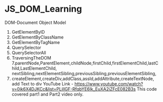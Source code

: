 # JS_DOM_Learning
DOM-Document Object Model
1. GetElementByID
2. GetElementByClassName
3. GetElementByTagName
4. QuerySelector
5. QuerySelectorAll
6. TraversingTheDOM
7.parentNode,ParentElement,childNode,firstChild,firstElementChild,lastChild,LastElementChild,
 nextSibling,nextElementSibling,previousSibling,previousElementSibling,
8. createElement,createDiv,addClass,assId,addAttribute,createTextNode, add Text to div
 YouTube Link - https://www.youtube.com/watch?v=0ik6X4DJKCc&list=PLillGF-RfqbYE6Ik_EuXA2iZFcE082B3s 
 This code covered part1 and Part2 video only.
